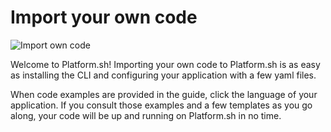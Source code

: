 
# Import your own code

![Import own code](/images/pretty/home-drop-in.png)

Welcome to Platform.sh! Importing your own code to Platform.sh is as easy as installing the CLI and configuring your application with a few yaml files. 

When code examples are provided in the guide, click the language of your application.  If you consult those examples and a few templates as you go along, your code will be up and running on Platform.sh in no time. 

<div id = "buttons"></div>

<script>
    var navNextText = "Get started!";
    var navButtons = {type: "navigation", next: getPathObj("next", navNextText), div: "buttons"};
    makeButton(navButtons);
</script>
